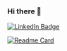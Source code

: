 ### Hi there 👋

<div id="badges">
  <a href="https://www.linkedin.com/in/ten1seven/">
    <img src="https://img.shields.io/badge/LinkedIn-blue?style=for-the-badge&logo=linkedin&logoColor=white" alt="LinkedIn Badge"/>
  </a>
</div>

[![Readme Card](https://github-readme-stats.vercel.app/api/pin/?username=ten1seven&repo=what-input)](https://github.com/ten1seven/what-input)

<!--
**ten1seven/ten1seven** is a ✨ _special_ ✨ repository because its `README.md` (this file) appears on your GitHub profile.

Here are some ideas to get you started:

- 🔭 I’m currently working on ...
- 🌱 I’m currently learning ...
- 👯 I’m looking to collaborate on ...
- 🤔 I’m looking for help with ...
- 💬 Ask me about ...
- 📫 How to reach me: ...
- 😄 Pronouns: ...
- ⚡ Fun fact: ...
-->

